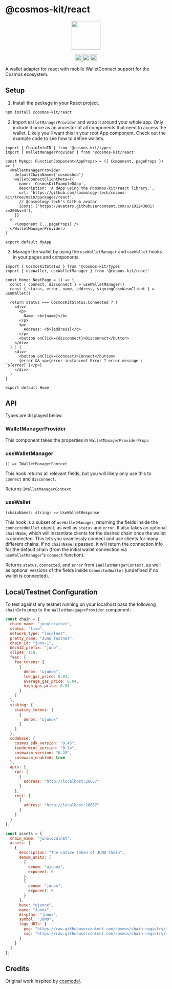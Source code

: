 # @cosmos-kit/react

<p align="center" width="100%">
    <img height="90" src="https://user-images.githubusercontent.com/545047/184277736-69fef40f-1991-4c0e-b979-da125cf7fd8f.svg" />
</p>


<p align="center" width="100%">
  <a href="https://github.com/cosmology-tech/cosmos-kit/actions/workflows/run-tests.yml">
    <img height="20" src="https://github.com/cosmology-tech/cosmos-kit/actions/workflows/run-tests.yml/badge.svg" />
  </a>
   <a href="https://github.com/cosmology-tech/cosmos-kit/blob/main/packages/react/LICENSE"><img height="20" src="https://img.shields.io/badge/license-BSD%203--Clause%20Clear-blue.svg"></a>
   <a href="https://www.npmjs.com/package/@cosmos-kit/react"><img height="20" src="https://img.shields.io/github/package-json/v/cosmology-tech/cosmos-kit?filename=packages%2Fcore%2Fpackage.json"></a>
</p>

A wallet adapter for react with mobile WalletConnect support for the Cosmos
ecosystem.

## Setup

1. Install the package in your React project.

```sh
npm install @cosmos-kit/react
```

2. Import `WalletManagerProvider` and wrap it around your whole app. Only
   include it once as an ancestor of all components that need to access the
   wallet. Likely you'll want this in your root App component. Check out the
   example code to see how to define wallets.

```tsx
import { ChainInfoID } from '@cosmos-kit/types'
import { WalletManagerProvider } from '@cosmos-kit/react'

const MyApp: FunctionComponent<AppProps> = ({ Component, pageProps }) => (
  <WalletManagerProvider
    defaultChainName={'cosmoshub'}
    walletConnectClientMeta={{
      name: 'CosmosKitExampleDApp',
      description: 'A dApp using the @cosmos-kit/react library.',
      url: 'https://github.com/cosmology-tech/cosmos-kit/tree/main/packages/react',
      // @cosmology-tech's GitHub avatar
      icons: ['https://avatars.githubusercontent.com/u/101243801?s=200&v=4'],
    }}
  >
    <Component {...pageProps} />
  </WalletManagerProvider>
)

export default MyApp
```

3. Manage the wallet by using the `useWalletManager` and `useWallet` hooks in
   your pages and components.

```tsx
import { CosmosKitStatus } from '@cosmos-kit/types'
import { useWallet, useWalletManager } from '@cosmos-kit/react'

const Home: NextPage = () => {
  const { connect, disconnect } = useWalletManager()
  const { status, error, name, address, signingCosmWasmClient } = useWallet()

  return status === CosmosKitStatus.Connected ? (
    <div>
      <p>
        Name: <b>{name}</b>
      </p>
      <p>
        Address: <b>{address}</b>
      </p>
      <button onClick={disconnect}>Disconnect</button>
    </div>
  ) : (
    <div>
      <button onClick={connect}>Connect</button>
      {error && <p>{error instanceof Error ? error.message : `${error}`}</p>}
    </div>
  )
}

export default Home
```

## API

Types are displayed below.

### WalletManagerProvider

This component takes the properties in `WalletManagerProviderProps`

### useWalletManager

```
() => IWalletManagerContext
```

This hook returns all relevant fields, but you will likely only use this to
`connect` and `disconnect`.

Returns `IWalletManagerContext`

### useWallet

```
(chainName?: string) => UseWalletResponse
```

This hook is a subset of `useWalletManager`, returning the fields inside the
`connectedWallet` object, as well as `status` and `error`. It also takes an
optional `chainName`, which will instantiate clients for the desired chain once
the wallet is connected. This lets you seamlessly connect and use clients for
many different chains. If no `chainName` is passed, it will return the connection
info for the default chain (from the initial wallet connection via
`useWalletManager`'s `connect` function).

Returns `status`, `connected`, and `error` from `IWalletManagerContext`, as well
as optional versions of the fields inside `ConnectedWallet` (undefined if no
wallet is connected).

## Local/Testnet Configuration

To test against any testnet running on your localhost pass the following
`chainInfo` prop to the `WalletManagagerProvider` component:

```js
const chain = {
  chain_name: "junolocalnet",
  status: "live",
  network_type: "localnet",
  pretty_name: "Juno Testnet",
  chain_id: "juno-1",
  bech32_prefix: "juno",
  slip44: 118,
  fees: {
    fee_tokens: [
      {
        denom: "ujunox",
        low_gas_price: 0.03,
        average_gas_price: 0.04,
        high_gas_price: 0.05
      }
    ]
  },
  staking: {
    staking_tokens: [
      {
        denom: "ujunox"
      }
    ]
  },
  codebase: {
    cosmos_sdk_version: "0.45",
    tendermint_version: "0.34",
    cosmwasm_version: "0.28",
    cosmwasm_enabled: true
  },
  apis: {
    rpc: [
      {
        address: "http://localhost:26657"
      }
    ],
    rest: [
      {
        address: "http://localhost:26657"
      }
    ]
  }
};

const assets = {
  chain_name: "junolocalnet",
  assets: [
    {
      description: "The native token of JUNO Chain",
      denom_units: [
        {
          denom: "ujunox",
          exponent: 0
        },
        {
          denom: "junox",
          exponent: 6
        }
      ],
      base: "ujunox",
      name: "Junox",
      display: "junox",
      symbol: "JUNO",
      logo_URIs: {
        png: "https://raw.githubusercontent.com/cosmos/chain-registry/master/juno/images/juno.png",
        svg: "https://raw.githubusercontent.com/cosmos/chain-registry/master/juno/images/juno.svg"
      }
    }
  ]
};
```

## Credits

Original work inspired by [cosmodal](https://github.com/chainapsis/cosmodal).
